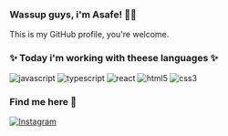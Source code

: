### Wassup guys, i'm Asafe! 🙋‍♂️ 
This is my GitHub profile, you're welcome. 

### ✨ Today i'm working with theese languages ✨
<div style= "display: inline_block">
<img alt=javascript src="https://img.shields.io/badge/JavaScript-323330?style=for-the-badge&logo=javascript&logoColor=F7DF1E"/>
<img alt=typescript src="https://img.shields.io/badge/TypeScript-007ACC?style=for-the-badge&logo=typescript&logoColor=white"/> 
<img alt=react src="https://img.shields.io/badge/React-20232A?style=for-the-badge&logo=react&logoColor=61DAFB"/> 
<img alt=html5 src="https://img.shields.io/badge/HTML5-E34F26?style=for-the-badge&logo=html5&logoColor=white"/> 
<img alt=css3 src="https://img.shields.io/badge/CSS3-1572B6?style=for-the-badge&logo=css3&logoColor=white"/> 
</div>

### Find me here 👀

[![Instagram](https://img.shields.io/badge/Instagram-E4405F?style=for-the-badge&logo=instagram&logoColor=white)](https://www.instagram.com/asafeareas_/)
